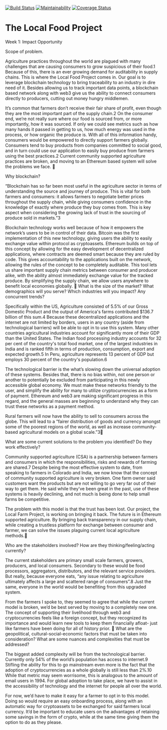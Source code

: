 [![Build Status](https://travis-ci.org/joshpitzalis/localfood.svg?branch=master)](https://travis-ci.org/joshpitzalis/localfood)
[![Maintainability](https://api.codeclimate.com/v1/badges/75e06ccfc181c79d16a1/maintainability)](https://codeclimate.com/github/joshpitzalis/localfood/maintainability)
[![Coverage Status](https://coveralls.io/repos/github/joshpitzalis/localfood/badge.svg?branch=master)](https://coveralls.io/github/joshpitzalis/localfood?branch=master)

# The Local Food Project

Week 1: Impact Opportunity

Scope of problem.

Agriculture practices throughout the world are plagued with many challenges that are causing consumers to grow suspicious of their food.1 Because of this, there is an ever growing demand for auditability in supply chains. This is where the Local Food Project comes in. Our goal is to leverage blockchain technology to bring traceability to an industry in dire need of it. Besides allowing us to track important data points, a blockchain based network along with web3 give us the ability to connect consumers directly to producers, cutting out money hungry middlemen. 

It’s common that farmers don’t receive their fair share of profit, even though they are the most important part of the supply chain.2 On the consumer end, we’re not really sure where our food is sourced from, or more importantly, how it was sourced. If only we could see metrics such as how many hands it passed in getting to us, how much energy was used in the process, or how organic the produce is. With all of this information handy, consumers would be empowered to directly support farmers globally.  Consumers tend to buy products from companies committed to social good, and in turn could use our application to easily buy produce from farmers using the best practices.2 Current community supported agriculture practices are broken, and moving to an Ethereum based system will solve the problems we face. 

Why blockchain?

“Blockchain has so far been most useful in the agriculture sector in terms of understanding the source and journey of produce. This is vital for both farmers and consumers: it allows farmers to negotiate better prices throughout the supply chain, while giving consumers confidence in the knowledge of exactly where produce they buy comes from. This is key aspect when considering the growing lack of trust in the sourcing of produce sold in markets.”3

Blockchain technology works well because of how it empowers the network’s users to be in control of their data. Bitcoin was the first implementation of this new technology, giving users the ability to easily exchange value within protocol as cryptoassets. Ethereum builds on top of this concept by allowing for the easy development of decentralized applications, where contracts are deemed smart because they are ruled by code. This gives accountability to the applications built on the network, allowing the rules of the concept to be completely auditable. This tool lets us share important supply chain metrics between consumer and producer alike, with the ability almost immediately exchange value for the tracked produce. By simplifying the supply chain, we allow users anywhere to benefit local economies globally. 
What is the size of the market? What demographics will you serve? Which industries will you impact? Any concurrent trends?

Specifically within the US, Agriculture consisted of 5.5% of our Gross Domestic Product and the output of America's farms contributed $136.7 billion of this sum.4 Because these decentralized applications and the internet are not limited by borders, users in any country (aside from technological barriers) will be able to opt in to use this system. Many other countries agricultural industries account for significantly more of their GDP than the United States. The Indian food processing industry accounts for 32 per cent of the country's total food market, one of the largest industries in India and is ranked fifth in terms of production, consumption, export and expected growth.5 In Peru, agriculture represents 13 percent of GDP but employs 30 percent of the country's population.6
	
The technological barrier is the what’s slowing down the universal adoption of these systems. Besides that, there is no bias within, not one person or another to potentially be excluded from participating in this newly accessible global economy. We must make these networks friendly to the user, and simplify the ability for many to utilize cryptocurrencies as a form of payment. Ethereum and web3 are making significant progress in this regard, and the general masses are beginning to understand why they can trust these networks as a payment method. 

Rural farmers will now have the ability to sell to consumers across the globe. This will lead to a “fairer distribution of goods and currency amongst some of the poorest regions of the world, as well as increase community-based agricultural models on a global scale.”3

What are some current solutions to the problem you identified? Do they work effectively?

Community supported agriculture (CSA) is a partnership between farmers and consumers in which the responsibilities, risks and rewards of farming are shared.7 Despite being the most effective system to date, from speaking to farmers in Colorado and India, we now know that the concept of community supported agriculture is very broken. One farm owner said customers want the products but are not willing to go very far out of their way to get them. He said while they’ve been great in the past, use of these systems is heavily declining, and not much is being done to help small farms be competitive. 

The problem with this model is that the trust has been lost. Our project, the Local Farm Project, is working on bringing it back. The future is in Ethereum supported agriculture. By bringing back transparency in our supply chain, while creating a trustless platform for exchange between consumer and farmer, we can solve the issues plaguing current local agriculture methods.

Who are the stakeholders involved? How are they thinking/feeling/acting currently?

The current stakeholders are primary small scale farmers, growers, producers, and local consumers. Secondary to these would be food processors, aggregators, distributors, and the relevant service providers. But really, because everyone eats, “any issue relating to agriculture ultimately affects a large and scattered range of consumers”.8 Just the same, everyone in the world would be benefiting from this upgraded system. 

From the farmers I spoke to, they seemed to agree that while the current model is broken, we’d be best served by moving to a completely new one. The concept of supporting their livelihood through web3 and cryptocurrencies feels like a foreign concept, but they recognized its importance and would learn new tools to keep them financially afloat- just like farmers have been doing for all of history prior. 
What are the geopolitical, cultural-social-economic factors that must be taken into consideration? What are some nuances and complexities that must be addressed?

The biggest added complexity will be from the technological barrier. Currently only 54% of the world’s population has access to internet.9 Stifling the ability for this to go mainstream even more is the fact that the adoption of cryptocurrencies as a whole globally is still less than 2%.10 While that metric may seem worrisome, this is analogous to the amount of email users in 1994. For global adoption to take place, we have to assist in the accessibility of technology and the internet for people all over the world.

For now, we’d have to make it easy for a farmer to opt in to this model. Doing so would require an easy onboarding process, along with an automatic way for cryptoassets to be exchanged for said farmers local currency. It’d be important to educate users on the advantages of retaining some savings in the form of crypto, while at the same time giving them the option to do as they please. 
